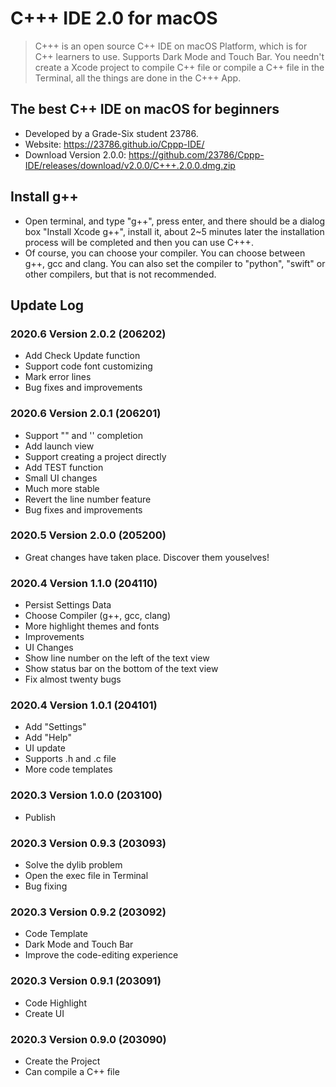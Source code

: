 #  C+++ IDE 2.0 for macOS
> C+++ is an open source C++ IDE on macOS Platform, which is for C++ learners to use. Supports Dark Mode and Touch Bar. You needn't create a Xcode project to compile C++ file or compile a C++ file in the Terminal, all the things are done in the C+++ App.

## The best C++ IDE on macOS for beginners
- Developed by a Grade-Six student 23786.
- Website: https://23786.github.io/Cppp-IDE/
- Download Version 2.0.0: https://github.com/23786/Cppp-IDE/releases/download/v2.0.0/C+++.2.0.0.dmg.zip


## Install g++
- Open terminal, and type "g++", press enter, and there should be a dialog box "Install Xcode g++", install it, about 2~5 minutes later the installation process will be completed and then you can use C+++.
- Of course, you can choose your compiler. You can choose between g++, gcc and clang. You can also set the compiler to "python", "swift" or other compilers, but that is not recommended.

## Update Log
### 2020.6 Version 2.0.2 (206202)
- Add Check Update function
- Support code font customizing
- Mark error lines
- Bug fixes and improvements

### 2020.6 Version 2.0.1 (206201)
- Support "" and '' completion
- Add launch view
- Support creating a project directly
- Add TEST function
- Small UI changes
- Much more stable
- Revert the line number feature
- Bug fixes and improvements

### 2020.5 Version 2.0.0 (205200)
- Great changes have taken place. Discover them youselves!

### 2020.4 Version 1.1.0 (204110)
- Persist Settings Data
- Choose Compiler (g++, gcc, clang)
- More highlight themes and fonts
- Improvements
- UI Changes
- Show line number on the left of the text view
- Show status bar on the bottom of the text view
- Fix almost twenty bugs

### 2020.4 Version 1.0.1 (204101)
- Add "Settings"
- Add "Help"
- UI update
- Supports .h and .c file
- More code templates

### 2020.3 Version 1.0.0 (203100)
- Publish

### 2020.3 Version 0.9.3 (203093)
- Solve the dylib problem
- Open the exec file in Terminal
- Bug fixing

### 2020.3 Version 0.9.2 (203092)
- Code Template
- Dark Mode and Touch Bar
- Improve the code-editing experience

### 2020.3 Version 0.9.1 (203091)
- Code Highlight
- Create UI

### 2020.3 Version 0.9.0 (203090)
- Create the Project
- Can compile a C++ file
